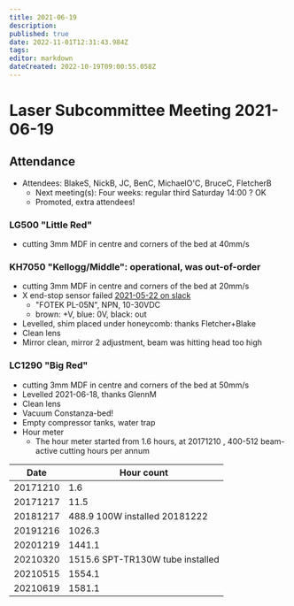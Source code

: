 ```yaml
---
title: 2021-06-19
description: 
published: true
date: 2022-11-01T12:31:43.984Z
tags: 
editor: markdown
dateCreated: 2022-10-19T09:00:55.058Z
---
```


# Laser Subcommittee Meeting 2021-06-19

## Attendance

* Attendees: BlakeS, NickB, JC, BenC, MichaelO'C, BruceC, FletcherB
  * Next meeting(s): Four weeks: regular third Saturday 14:00 ? OK
  * Promoted, extra attendees!

### LG500 "Little Red"

* cutting 3mm MDF in centre and corners of the bed at 40mm/s

### KH7050 "Kellogg/Middle": operational, was out-of-order

* cutting 3mm MDF in centre and corners of the bed at 20mm/s
* X end-stop sensor failed [2021-05-22 on slack](https://perthartifactory.slack.com/archives/C01HPPQTUQN/p1621669064000100)
  * "FOTEK PL-05N", NPN, 10-30VDC
  * brown: +V, blue: 0V, black: out
* Levelled, shim placed under honeycomb: thanks Fletcher+Blake
* Clean lens
* Mirror clean, mirror 2 adjustment, beam was hitting head too high

### LC1290 "Big Red"

* cutting 3mm MDF in centre and corners of the bed at 50mm/s
* Levelled 2021-06-18, thanks GlennM
* Clean lens
* Vacuum Constanza-bed!
* Empty compressor tanks, water trap
* Hour meter
  * The hour meter started from 1.6 hours, at 20171210 , 400-512 beam-active cutting hours per annum

| Date     | Hour count                       |
|----------|----------------------------------|
| 20171210 | 1.6                              |
| 20171217 | 11.5                             |
| 20181217 | 488.9 100W installed 20181222    |
| 20191216 | 1026.3                           |
| 20201219 | 1441.1                           |
| 20210320 | 1515.6 SPT-TR130W tube installed |
| 20210515 | 1554.1                           |
| 20210619 | 1581.1                           |
